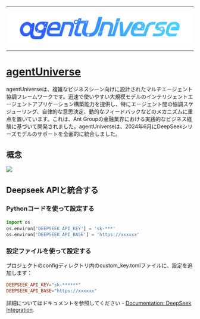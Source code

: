 ___
<img src="assets/agentUniverse_logo.jpg" width="auto" height="auto" />

___

# [agentUniverse](https://github.com/antgroup/agentUniverse)

agentUniverseは、複雑なビジネスシーン向けに設計されたマルチエージェント協調フレームワークです。迅速で使いやすい大規模モデルのインテリジェントエージェントアプリケーション構築能力を提供し、特にエージェント間の協調スケジューリング、自律的な意思決定、動的なフィードバックなどのメカニズムに重点を置いています。これは、Ant Groupの金融業界における実践的なビジネス経験に基づいて開発されました。agentUniverseは、2024年6月にDeepSeekシリーズモデルのサポートを全面的に統合しました。

## 概念

<img src="https://raw.githubusercontent.com/antgroup/agentUniverse/refs/heads/master/docs/guidebook/_picture/agentuniverse_structure_en.png" />

## Deepseek APIと統合する

### Pythonコードを使って設定する
```python
import os
os.environ['DEEPSEEK_API_KEY'] = 'sk-***'
os.environ['DEEPSEEK_API_BASE'] = 'https://xxxxxx'
```
### 設定ファイルを使って設定する
プロジェクトのconfigディレクトリ内のcustom_key.tomlファイルに、設定を追加します：
```toml
DEEPSEEK_API_KEY="sk-******"
DEEPSEEK_API_BASE="https://xxxxxx"
```

詳細についてはドキュメントを参照してください - [Documentation: DeepSeek Integration](https://github.com/antgroup/agentUniverse/blob/master/docs/guidebook/en/In-Depth_Guides/Components/LLMs/DeepSeek_LLM_Use.md).

